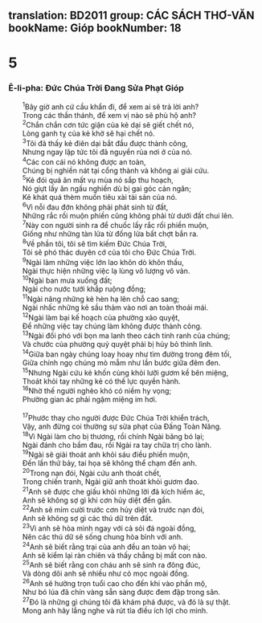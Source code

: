 translation: BD2011
group: CÁC SÁCH THƠ-VĂN
bookName: Gióp 
bookNumber: 18
-------

<div class="title"><h1>5</h1><h3>Ê-li-pha: Ðức Chúa Trời Ðang Sửa Phạt Gióp</h3></div>
<span class="verse giop_5_1">  <sup>1</sup>Bây giờ anh cứ cầu khẩn đi, để xem ai sẽ trả lời anh?<br/>  Trong các thần thánh, để xem vị nào sẽ phù hộ anh?<br/></span>
<span class="verse giop_5_2">  <sup>2</sup>Chắn chắn cơn tức giận của kẻ dại sẽ giết chết nó,<br/>  Lòng ganh tỵ của kẻ khờ sẽ hại chết nó.<br/></span>
<span class="verse giop_5_3">  <sup>3</sup>Tôi đã thấy kẻ điên dại bắt đầu được thành công, <br/>  Nhưng ngay lập tức tôi đã nguyền rủa nơi ở của nó.<br/></span>
<span class="verse giop_5_4">  <sup>4</sup>Các con cái nó không được an toàn,<br/>  Chúng bị nghiền nát tại cổng thành và không ai giải cứu.<br/></span>
<span class="verse giop_5_5">  <sup>5</sup>Kẻ đói quá ăn mất vụ mùa nó sắp thu hoạch, <br/>  Nó giựt lấy ăn ngấu nghiến dù bị gai góc cản ngăn;<br/>  Kẻ khát quá thèm muốn tiêu xài tài sản của nó.<br/></span>
<span class="verse giop_5_6">  <sup>6</sup>Vì nỗi đau đớn không phải phát sinh từ đất,<br/>  Những rắc rối muộn phiền cũng không phải từ dưới đất chui lên.<br/></span>
<span class="verse giop_5_7">  <sup>7</sup>Này con người sinh ra để chuốc lấy rắc rối phiền muộn,<br/>  Giống như những tàn lửa từ đống lửa bất chợt bắn ra.<br/></span>
<span class="verse giop_5_8">  <sup>8</sup>Về phần tôi, tôi sẽ tìm kiếm Ðức Chúa Trời,<br/>  Tôi sẽ phó thác duyên cớ của tôi cho Ðức Chúa Trời.<br/></span>
<span class="verse giop_5_9">  <sup>9</sup>Ngài làm những việc lớn lao khôn dò khôn thấu,<br/>  Ngài thực hiện những việc lạ lùng vô lượng vô vàn.<br/></span>
<span class="verse giop_5_10">  <sup>10</sup>Ngài ban mưa xuống đất;<br/>  Ngài cho nước tưới khắp ruộng đồng;<br/></span>
<span class="verse giop_5_11">  <sup>11</sup>Ngài nâng những kẻ hèn hạ lên chỗ cao sang;<br/>  Ngài nhấc những kẻ sầu thảm vào nơi an toàn thoải mái.<br/></span>
<span class="verse giop_5_12">  <sup>12</sup>Ngài làm bại kế hoạch của phường xảo quyệt,<br/>  Ðể những việc tay chúng làm không được thành công.<br/></span>
<span class="verse giop_5_13">  <sup>13</sup>Ngài đối phó với bọn ma lanh theo cách tinh ranh của chúng;<br/>  Và chước của phường quỷ quyệt phải bị hủy bỏ thình lình.<br/></span>
<span class="verse giop_5_14">  <sup>14</sup>Giữa ban ngày chúng loay hoay như tìm đường trong đêm tối,<br/>  Giữa chính ngọ chúng mò mẫm như lần bước giữa đêm đen.<br/></span>
<span class="verse giop_5_15">  <sup>15</sup>Nhưng Ngài cứu kẻ khốn cùng khỏi lưỡi gươm kề bên miệng,<br/>  Thoát khỏi tay những kẻ có thế lực quyền hành.<br/></span>
<span class="verse giop_5_16">  <sup>16</sup>Nhờ thế người nghèo khó có niềm hy vọng;<br/>  Phường gian ác phải ngậm miệng im hơi.<br/><br/></span>
<span class="verse giop_5_17">  <sup>17</sup>Phước thay cho người được Ðức Chúa Trời khiển trách,<br/>  Vậy, anh đừng coi thường sự sửa phạt của Ðấng Toàn Năng. <br/></span>
<span class="verse giop_5_18">  <sup>18</sup>Vì Ngài làm cho bị thương, rồi chính Ngài băng bó lại;<br/>  Ngài đánh cho bầm đau, rồi Ngài ra tay chữa trị cho lành.<br/></span>
<span class="verse giop_5_19">  <sup>19</sup>Ngài sẽ giải thoát anh khỏi sáu điều phiền muộn,<br/>  Ðến lần thứ bảy, tai họa sẽ không thể chạm đến anh.<br/></span>
<span class="verse giop_5_20">  <sup>20</sup>Trong nạn đói, Ngài cứu anh thoát chết,<br/>  Trong chiến tranh, Ngài giữ anh thoát khỏi gươm đao.<br/></span>
<span class="verse giop_5_21">  <sup>21</sup>Anh sẽ được che giấu khỏi những lời đả kích hiểm ác,<br/>  Anh sẽ không sợ gì khi cơn hủy diệt đến gần.<br/></span>
<span class="verse giop_5_22">  <sup>22</sup>Anh sẽ mỉm cười trước cơn hủy diệt và trước nạn đói,<br/>  Anh sẽ không sợ gì các thú dữ trên đất.<br/></span>
<span class="verse giop_5_23">  <sup>23</sup>Vì anh sẽ hòa mình ngay với cả sỏi đá ngoài đồng,<br/>  Nên các thú dữ sẽ sống chung hòa bình với anh.<br/></span>
<span class="verse giop_5_24">  <sup>24</sup>Anh sẽ biết rằng trại của anh đều an toàn vô hại;<br/>  Anh sẽ kiểm lại ràn chiên và thấy chẳng bị mất con nào.<br/></span>
<span class="verse giop_5_25">  <sup>25</sup>Anh sẽ biết rằng con cháu anh sẽ sinh ra đông đúc,<br/>  Và dòng dõi anh sẽ nhiều như cỏ mọc ngoài đồng.<br/></span>
<span class="verse giop_5_26">  <sup>26</sup>Anh sẽ hưởng trọn tuổi cao cho đến khi vào phần mộ,<br/>  Như bó lúa đã chín vàng sẵn sàng được đem đập trong sân.<br/></span>
<span class="verse giop_5_27">  <sup>27</sup>Ðó là những gì chúng tôi đã khám phá được, và đó là sự thật.<br/>  Mong anh hãy lắng nghe và rút tỉa điều ích lợi cho mình.<br/></span>
